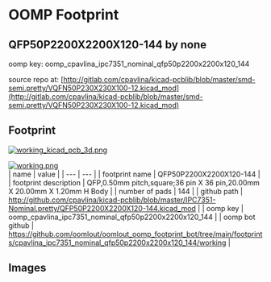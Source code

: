 # OOMP Footprint  
## QFP50P2200X2200X120-144  by none  
  
oomp key: oomp_cpavlina_ipc7351_nominal_qfp50p2200x2200x120_144  
  
source repo at: [http://gitlab.com/cpavlina/kicad-pcblib/blob/master/smd-semi.pretty/VQFN50P230X230X100-12.kicad_mod](http://gitlab.com/cpavlina/kicad-pcblib/blob/master/smd-semi.pretty/VQFN50P230X230X100-12.kicad_mod)  
## Footprint  
  
[![working_kicad_pcb_3d.png](working_kicad_pcb_3d_600.png)](working_kicad_pcb_3d.png)  
  
[![working.png](working_600.png)](working.png)  
| name | value | 
| --- | --- | 
| footprint name | QFP50P2200X2200X120-144 | 
| footprint description | QFP,0.50mm pitch,square;36 pin X 36 pin,20.00mm X 20.00mm X 1.20mm H Body | 
| number of pads | 144 | 
| github path | http://github.com/cpavlina/kicad-pcblib/blob/master/IPC7351-Nominal.pretty/QFP50P2200X2200X120-144.kicad_mod | 
| oomp key | oomp_cpavlina_ipc7351_nominal_qfp50p2200x2200x120_144 | 
| oomp bot github | https://github.com/oomlout/oomlout_oomp_footprint_bot/tree/main/footprints/cpavlina_ipc7351_nominal_qfp50p2200x2200x120_144/working | 
## Images  
